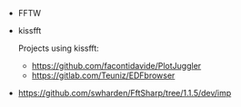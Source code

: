 - FFTW

- kissfft

  Projects using kissfft:

  - https://github.com/facontidavide/PlotJuggler
  - https://gitlab.com/Teuniz/EDFbrowser

- https://github.com/swharden/FftSharp/tree/1.1.5/dev/imp
